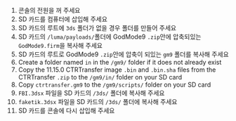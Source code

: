 1. 콘솔의 전원을 꺼 주세요
2. SD 카드를 컴퓨터에 삽입해 주세요
3. SD 카드의 루트에 `3ds` 폴더가 없을 경우 폴더를 만들어 주세요
4. SD 카드의 `/luma/payloads/`폴더에 GodMode9 `.zip`안에 압축되있는 `GodMode9.firm`을 복사해 주세요
5. SD 카드의 루트로 GodMode9 `.zip`안에 압축이 되있는 `gm9` 폴더를 복사해 주세요
6. Create a folder named `in` in the `/gm9/` folder if it does not already exist
7. Copy the 11.15.0 CTRTransfer image `.bin` and `.bin.sha` files from the CTRTransfer `.zip` to the `/gm9/in/` folder on your SD card
8. Copy `ctrtransfer.gm9` to the `/gm9/scripts/` folder on your SD card
9. `FBI.3dsx` 파일을 SD 카드의 `/3ds/` 폴더에 복사해 주세요
10. `faketik.3dsx` 파일을 SD 카드의 `/3ds/` 폴더에 복사해 주세요
11. SD 카드를 콘솔에 다시 삽입해 주세요
